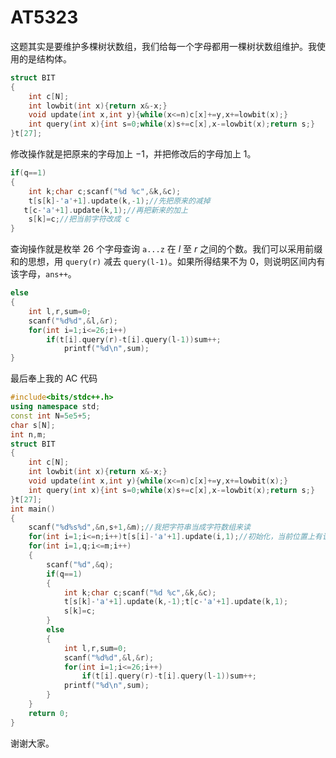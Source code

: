 # AT5323
这题其实是要维护多棵树状数组，我们给每一个字母都用一棵树状数组维护。我使用的是结构体。

```cpp
struct BIT
{
	int c[N];
	int lowbit(int x){return x&-x;}
	void update(int x,int y){while(x<=n)c[x]+=y,x+=lowbit(x);}
	int query(int x){int s=0;while(x)s+=c[x],x-=lowbit(x);return s;}
}t[27];
```

修改操作就是把原来的字母加上 $-1$，并把修改后的字母加上 $1$。

```cpp
if(q==1)
{
	int k;char c;scanf("%d %c",&k,&c);
	t[s[k]-'a'+1].update(k,-1);//先把原来的减掉
   t[c-'a'+1].update(k,1);//再把新来的加上
	s[k]=c;//把当前字符改成 c
}
```

查询操作就是枚举 $26$ 个字母查询 $\texttt{a...z}$ 在 $l$ 至 $r$ 之间的个数。我们可以采用前缀和的思想，用 `query(r)` 减去 `query(l-1)`。如果所得结果不为 $0$，则说明区间内有该字母，`ans++`。

```cpp
else
{
	int l,r,sum=0;
	scanf("%d%d",&l,&r);
	for(int i=1;i<=26;i++)
		if(t[i].query(r)-t[i].query(l-1))sum++;
			printf("%d\n",sum);
}
```

最后奉上我的 AC 代码

```cpp
#include<bits/stdc++.h>
using namespace std;
const int N=5e5+5;
char s[N];
int n,m;
struct BIT
{
	int c[N];
	int lowbit(int x){return x&-x;}
	void update(int x,int y){while(x<=n)c[x]+=y,x+=lowbit(x);}
	int query(int x){int s=0;while(x)s+=c[x],x-=lowbit(x);return s;}
}t[27];
int main()
{
	scanf("%d%s%d",&n,s+1,&m);//我把字符串当成字符数组来读
	for(int i=1;i<=n;i++)t[s[i]-'a'+1].update(i,1);//初始化，当前位置上有该字母
	for(int i=1,q;i<=m;i++)
	{
		scanf("%d",&q);
		if(q==1)
		{
			int k;char c;scanf("%d %c",&k,&c);
			t[s[k]-'a'+1].update(k,-1);t[c-'a'+1].update(k,1);
			s[k]=c;
		}
		else
		{
			int l,r,sum=0;
			scanf("%d%d",&l,&r);
			for(int i=1;i<=26;i++)
				if(t[i].query(r)-t[i].query(l-1))sum++;
			printf("%d\n",sum);
		}
	}
	return 0;
}
```

谢谢大家。